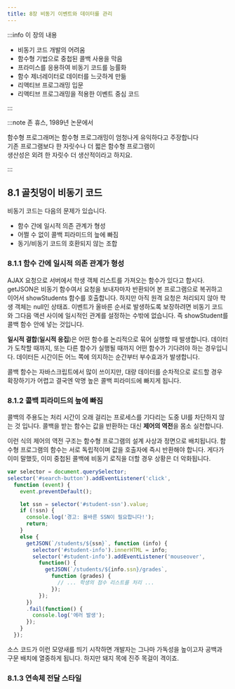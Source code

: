 ```yaml
---
title: 8장 비동기 이벤트와 데이터를 관리
---
```


:::info 이 장의 내용

- 비동기 코드 개발의 어려움
- 함수형 기법으로 중첩된 콜백 사용을 막음
- 프라미스를 응용하여 비동기 코드를 능률화
- 함수 제너레이터로 데이터를 느긋하게 만듦
- 리액티브 프로그래밍 입문
- 리액티브 프로그래밍을 적용한 이벤트 중심 코드

:::

:::note 존 휴스, 1989년 논문에서

<div style={{ textAlign: 'center' }}>함수형 프로그래머는 함수형 프로그래밍이 엄청나게 유익하다고 주장합니다<br/>기존 프로그램보다 한 자릿수나 더 쩗은 함수형 프로그램이<br/>생산성은 외려 한 자릿수 더 생산적이라고 하지요.</div>

:::

## 8.1 골칫덩이 비동기 코드

비동기 코드는 다음의 문제가 있습니다.

- 함수 간에 일시적 의존 관계가 형성
- 어쩔 수 없이 콜백 피라미드의 늪에 빠짐
- 동기/비동기 코드의 호환되지 않는 조합

### 8.1.1 함수 간에 일시적 의존 관계가 형성

AJAX 요청으로 서버에서 학생 객체 리스트를 가져오는 함수가 있다고 합시다. getJSON은 비동기 함수여서 요청을 보내자마자 반환되어 본 프로그램으로 복귀하고 이어서 showStudents 함수를 호출합니다. 하지만 아직 원격 요청은 처리되지 않아 학생 객체는 null인 상태죠. 이벤트가 올바른 순서로 발생하도록 보장하려면 비동기 코드와 그다음 액션 사이에 일시적인 관계를 설정하는 수밖에 없습니다. 즉 showStudent를 콜백 함수 안에 넣는 것입니다.

**일시적 결합**(**일시적 응집**)은 어떤 함수를 논리적으로 묶어 실행할 때 발생합니다. 데이터가 도착할 때까지, 또는 다른 함수가 실행될 때까지 어떤 함수가 기다려야 하는 경우입니다. 데이터든 시간이든 어느 쪽에 의지하는 순간부터 부수효과가 발생합니다.

콜백 함수는 자바스크립트에서 많이 쓰이지만, 대량 데이터를 순차적으로 로드할 경우 확장하기가 어렵고 결국엔 악명 높은 콜백 피라미드에 빠지게 됩니다.

### 8.1.2 콜백 피라미드의 늪에 빠짐

콜백의 주용도는 처리 시간이 오래 걸리는 프로세스를 기다리는 도중 UI를 차단하지 않는 것 입니다. 콜백을 받는 함수는 값을 반환하는 대신 **제어의 역전**을 몸소 실천합니다.

이런 식의 제어의 역전 구조는 함수형 프로그램의 설계 사상과 정면으로 배치됩니다. 함수형 프로그램의 함수는 서로 독립적이며 값을 호출자에 즉시 반환해야 합니다. 게다가 이미 말했듯, 이미 중첩된 콜백에 비동기 로직을 더할 경우 상황은 더 악화됩니다.

```js title="코드 8-3 서버에서 SSN으로 학생 레코드를 조회"
var selector = document.querySelector;
selector('#search-button').addEventListener('click',
  function (event) {
    event.preventDefault();

    let ssn = selector('#student-ssn').value;
    if (!ssn) {
      console.log('경고: 올바른 SSN이 필요합니다!');
      return;
    }
    else {
      getJSON(`/students/${ssn}`, function (info) {
        selector('#student-info').innerHTML = info;
        selector('#student-info').addEventListener('mouseover',
          function() {
            getJSON(`/students/${info.ssn}/grades`,
              function (grades) {
                // ... 학생의 점수 리스트를 처리 ...
              });
          });
      })
      .fail(function() {
        console.log('에러 발생');
      });
    }
  });
```

소스 코드가 이런 모양새를 띄기 시작하면 개발자는 그나마 가독성을 높이고자 공백과 구문 배치에 열중하게 됩니다. 하지만 돼지 목에 진주 목걸이 격이죠.

### 8.1.3 연속체 전달 스타일